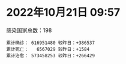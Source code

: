 
# 2022年10月21日 09:57
感染国家总数：198
```
累计确诊： 616951480 较昨日：+386537
累计死亡：   6567029 较昨日：+1584
累计治愈： 573458253 较昨日：+266429
```
<div id="main" style="width:100%;height:800px;margin-bottom:10px;"></div>
<div id="second" style="width:100%;height:1000px;margin-bottom:10px;"></div>
<div id="third" style="width:100%;height:1000px;margin-bottom:10px;"></div>
<div id="last" style="width:100%;height:3000px;"></div>

<script>
import * as echarts from "echarts";
export default {
  mounted () {
    this.chart = echarts.init(document.getElementById("main"), "dark")
    this.secondChart = echarts.init(document.getElementById("second"), "dark")
    this.thirdChart = echarts.init(document.getElementById("third"), "dark")
    this.lastChart = echarts.init(document.getElementById("last"), "dark")
    var option = {
      tooltip: { trigger: "axis", axisPointer: { type: "shadow" } },
      legend: {},
      grid: { left: "3%", right: "4%", bottom: "3%", containLabel: true },
      xAxis: { type: "value" },
      yAxis: {
        type: "category", data: ["意大利","英国","韩国","巴西","德国","法国","印度","美国",]
      },
      series: [
        { name: "新增确诊", type: "bar", stack: "total", label: { show: true }, emphasis: { focus: "series" }, data: [40560,0,24709,5096,92293,56793,1494,50425,] }, 
        { name: "累计确诊", type: "bar", stack: "total", label: { show: true }, emphasis: { focus: "series" }, data: [23254633,24021973,25244255,34818774,35098062,36475518,44638011,99037439,] }, 
        { name: "新增死亡", type: "bar", stack: "total", label: { show: true }, emphasis: { focus: "series" }, data: [84,0,30,66,178,69,0,378,] }, 
        { name: "累计死亡", type: "bar", stack: "total", label: { show: true }, emphasis: { focus: "series" }, data: [178359,208678,28952,687544,152278,156256,528943,1092409,] }, 
        { name: "累计治愈", type: "bar", stack: "total", label: { show: true }, emphasis: { focus: "series" }, data: [22541598,24692,24802839,33993798,33181900,35235024,44082064,96395778,] },]
    }
    this.chart.setOption(option);
    var secondOption = {
      tooltip: { trigger: "axis", axisPointer: { type: "shadow" } },
      legend: {},
      grid: { left: "3%", right: "4%", bottom: "3%", containLabel: true },
      xAxis: { type: "value" },
      yAxis: {
        type: "category", data: ["墨西哥","伊朗","荷兰","阿根廷","澳大利亚","越南","西班牙","土耳其","俄罗斯","日本",]
      },
      series: [
        { name: "新增确诊", type: "bar", stack: "total", label: { show: true }, emphasis: { focus: "series" }, data: [2226,200,0,0,0,541,0,0,10067,36110,] }, 
        { name: "累计确诊", type: "bar", stack: "total", label: { show: true }, emphasis: { focus: "series" }, data: [7105565,7555555,8487703,9715464,10313911,11495772,13462593,16919638,21345154,21894638,] }, 
        { name: "新增死亡", type: "bar", stack: "total", label: { show: true }, emphasis: { focus: "series" }, data: [26,5,0,0,0,0,0,0,90,71,] }, 
        { name: "累计死亡", type: "bar", stack: "total", label: { show: true }, emphasis: { focus: "series" }, data: [330305,144536,22747,129970,15496,43159,114641,101203,389266,46085,] }, 
        { name: "累计治愈", type: "bar", stack: "total", label: { show: true }, emphasis: { focus: "series" }, data: [6378546,7329918,8387329,9579707,10216900,10600224,13257857,16818435,20677821,20457618,] },]
    }
    this.secondChart.setOption(secondOption);
    var thirdOption = {
      tooltip: { trigger: "axis", axisPointer: { type: "shadow" } },
      legend: {},
      grid: { left: "3%", right: "4%", bottom: "3%", containLabel: true },
      xAxis: { type: "value" },
      yAxis: {
        type: "category", data: ["泰国","智利","马来西亚","希腊","乌克兰","奥地利","葡萄牙","哥伦比亚","波兰","印度尼西亚",]
      },
      series: [
        { name: "新增确诊", type: "bar", stack: "total", label: { show: true }, emphasis: { focus: "series" }, data: [0,6375,2561,0,0,9849,0,610,1518,2307,] }, 
        { name: "累计确诊", type: "bar", stack: "total", label: { show: true }, emphasis: { focus: "series" }, data: [4687281,4696888,4875131,5081981,5279346,5379734,5509424,6309168,6332422,6464962,] }, 
        { name: "新增死亡", type: "bar", stack: "total", label: { show: true }, emphasis: { focus: "series" }, data: [0,36,8,0,0,18,0,7,18,19,] }, 
        { name: "累计死亡", type: "bar", stack: "total", label: { show: true }, emphasis: { focus: "series" }, data: [32882,61495,36437,33426,109819,20971,25125,141827,117991,158380,] }, 
        { name: "累计治愈", type: "bar", stack: "total", label: { show: true }, emphasis: { focus: "series" }, data: [4649509,4622320,4813058,4985721,5085740,5244839,5446525,6137351,5335940,6287663,] },]
    }
    this.thirdChart.setOption(thirdOption);
    var lastOption = {
      tooltip: { trigger: "axis", axisPointer: { type: "shadow" } },
      legend: {},
      grid: { left: "3%", right: "4%", bottom: "3%", containLabel: true },
      xAxis: { type: "value" },
      yAxis: {
        type: "category", data: ["朝鲜","西撒哈拉","蒙特塞拉特岛","梵蒂冈","红宝石公主号","钻石公主号","圣文森特岛","列支敦士登公国","安圭拉","圣多美和普林西比","特克斯和凯科斯群岛","圣基茨和尼维斯","乍得","塞拉利昂","利比里亚","科摩罗","几内亚比绍","安提瓜和巴布达","尼日尔","厄立特里亚","也门","冈比亚","摩纳哥","中非共和国","吉布提","多米尼克","萨摩亚","赤道几内亚","塔吉克斯坦","南苏丹","尼加拉瓜","格林纳达","直布罗陀","圣马力诺","布基纳法索","东帝汶","刚果（布）","索马里","贝宁","圣卢西亚","马里","海地","莱索托","巴哈马","几内亚","多哥","坦桑尼亚","毛里求斯","阿鲁巴","巴布亚新几内亚","安道尔","塞舌尔","加蓬","布隆迪","叙利亚","不丹","佛得角","毛里塔尼亚","苏丹","马达加斯加","斐济","伯利兹","圭亚那","斯威士兰","新喀里多尼亚","法属波利尼西亚","苏里南","科特迪瓦","马拉维","塞内加尔","刚果（金）","法属圭亚那","巴巴多斯","安哥拉","马耳他","喀麦隆","卢旺达","柬埔寨","波多黎各","牙买加","纳米比亚","乌干达","加纳","特立尼达和多巴哥","马尔代夫","阿富汗","萨尔瓦多","冰岛","吉尔吉斯斯坦","老挝","马提尼克岛","莫桑比克","文莱","乌兹别克斯坦","津巴布韦","尼日利亚","阿尔及利亚","黑山","卢森堡","博茨瓦纳","阿尔巴尼亚","赞比亚","肯尼亚","北马其顿","阿曼","波黑","亚美尼亚","洪都拉斯","卡塔尔","埃塞俄比亚","利比亚","埃及","委内瑞拉","摩尔多瓦","塞浦路斯","爱沙尼亚","巴勒斯坦","缅甸","多米尼加","科威特","斯里兰卡","巴林","巴拉圭","沙特阿拉伯","阿塞拜疆","拉脱维亚","蒙古国","乌拉圭","巴拿马","白俄罗斯","尼泊尔","厄瓜多尔","阿联酋","玻利维亚","古巴","哥斯达黎加","危地马拉","突尼斯","黎巴嫩","斯洛文尼亚","克罗地亚","立陶宛","摩洛哥","保加利亚","芬兰","哈萨克斯坦","挪威","巴基斯坦","爱尔兰","约旦","格鲁吉亚","新西兰","斯洛伐克","孟加拉国","新加坡","匈牙利","塞尔维亚","伊拉克","瑞典","丹麦","罗马尼亚","菲律宾","南非","捷克","秘鲁","瑞士","加拿大","比利时","以色列",]
      },
      series: [
        { name: "新增确诊", type: "bar", stack: "total", label: { show: true }, emphasis: { focus: "series" }, data: [0,0,0,0,0,0,0,0,0,0,0,0,0,0,0,0,0,0,0,0,0,0,21,0,0,0,0,2,0,0,0,0,0,0,0,1,0,0,0,0,2,0,0,0,0,0,0,0,0,49,0,0,0,0,4,0,0,29,0,0,9,0,0,0,0,0,0,19,1,0,55,0,0,0,33,0,0,0,0,0,0,0,100,0,0,224,0,0,0,0,0,0,0,12,0,0,1,72,0,0,18,0,25,44,236,42,0,0,497,19,0,0,0,0,0,0,0,277,0,0,14,303,0,241,54,822,40,0,0,0,50,0,350,0,2,2966,743,0,0,1668,591,552,31,586,11863,0,88,0,0,0,0,0,353,243,8176,0,1183,0,3423,820,558,2240,406,1800,0,0,0,0,845,] }, 
        { name: "累计确诊", type: "bar", stack: "total", label: { show: true }, emphasis: { focus: "series" }, data: [1,10,11,29,620,712,2298,3026,3866,6263,6380,6541,7613,7752,7988,8481,8831,9106,9931,10185,11939,12508,14873,15151,15690,15760,15946,17133,17786,17823,18491,19536,20121,21400,21631,23292,24837,27223,27782,29550,32714,33764,34490,37334,37999,39261,39679,40548,42914,45313,46449,47141,48810,50372,57344,62248,62397,63223,63449,66687,68257,68926,71418,73436,74244,76706,81158,87676,88065,88630,93027,94073,103014,103131,115136,121652,132533,137979,151732,151931,169253,169396,170421,184524,185194,201727,201785,206134,206334,216158,222830,230370,234582,244436,257893,265937,270769,282124,297757,326344,332719,333644,338703,343800,398660,399626,444869,456886,464385,493837,507024,515645,545469,592476,593542,605443,620794,629653,647205,661333,670966,686932,717260,819811,822805,946914,984184,988527,989005,994037,1000325,1006922,1034120,1109123,1111265,1130568,1135690,1146044,1217831,1222557,1243500,1264090,1265332,1273231,1335318,1394406,1463839,1573544,1670377,1746997,1780691,1814890,1850692,2033662,2046123,2132490,2393928,2460868,2608289,3130497,3282224,3989556,4024959,4147736,4151414,4181255,4293273,4594338,4675423,] }, 
        { name: "新增死亡", type: "bar", stack: "total", label: { show: true }, emphasis: { focus: "series" }, data: [0,0,0,0,0,0,0,0,0,0,0,0,0,0,0,0,0,0,0,0,0,0,0,0,0,0,0,0,0,0,0,0,0,0,0,0,0,0,0,0,0,0,0,0,0,0,0,0,0,0,0,0,0,0,0,0,0,2,0,0,0,0,0,0,0,0,0,0,0,0,1,0,0,0,1,0,0,0,0,0,0,0,0,0,0,2,0,0,0,0,0,0,0,0,0,0,0,0,0,0,0,0,0,3,0,3,0,0,1,0,0,0,0,0,0,0,0,1,0,0,1,0,0,3,0,1,0,0,0,0,0,0,1,0,0,8,1,0,0,1,7,4,0,4,165,0,33,0,0,0,0,0,8,1,5,0,7,0,124,12,10,44,0,27,0,0,0,0,0,] }, 
        { name: "累计死亡", type: "bar", stack: "total", label: { show: true }, emphasis: { focus: "series" }, data: [1,1,1,0,10,13,12,59,12,77,36,46,193,126,294,161,176,146,312,103,2158,372,63,113,189,74,29,183,125,138,225,237,108,118,387,138,386,1361,163,404,742,857,706,833,456,288,845,1030,227,668,155,169,306,38,3163,21,410,997,4964,1410,878,687,1281,1422,314,649,1386,827,2683,1968,1445,410,560,1917,807,1935,1467,3056,2609,3320,4065,3628,1460,4241,308,7814,4230,213,2991,758,1047,2224,225,1637,5606,3155,6881,2784,1133,2790,3591,4017,5678,9559,4260,16164,8706,11007,684,7572,6437,24613,5820,11878,1189,2729,5404,19472,4384,2565,16773,1523,19596,9390,9935,6037,2179,7510,8506,7118,12018,35904,2348,22237,8530,8982,19862,29257,10696,6865,17053,9373,16280,37816,6407,13692,4187,30624,7972,14122,16900,3047,20538,29411,1659,47798,17169,25356,20531,7234,67155,63669,102246,41454,216877,14211,45689,32810,11728,] }, 
        { name: "累计治愈", type: "bar", stack: "total", label: { show: true }, emphasis: { focus: "series" }, data: [0,9,2,29,0,699,2233,2948,3849,6175,6321,6482,4874,4393,7682,8316,8310,8954,8890,10078,9124,12028,14724,14536,15427,15673,1605,16739,17264,17335,4225,19248,16579,21032,21143,23102,24006,13182,27464,29095,31870,31434,25980,36226,37073,38862,183,38894,42438,43982,46151,46446,48353,50151,54166,61564,61923,61964,57525,65267,66311,68215,70111,71973,73912,33500,49626,86786,84974,86548,83534,11254,102024,101155,113578,118616,131047,134861,129614,99392,164813,100431,168575,177580,163687,179975,179410,75685,196406,7660,0,228146,222140,241486,251904,259259,182377,278760,288991,322955,327538,329585,332837,333960,384669,377327,433602,132498,461028,472039,500547,442182,538973,504142,584124,524990,614946,597898,642571,657776,654134,682985,697361,806237,812486,929999,981251,980097,979570,985592,987580,969973,1013002,1062526,1102661,860711,1114368,983630,1087587,1190363,1222326,1241055,1248861,1225192,1290311,1379795,1458460,1538689,1654259,1731007,1637293,1798540,1825549,1976285,1943489,2049649,2347652,2435048,2561936,3110220,3205924,3902166,3912506,4088477,3931284,4054504,4185302,4487308,4657609,] },]
    }
    this.lastChart.setOption(lastOption);

    window.onresize = () => {
      this.chart.resize()
      this.secondChart.resize()
      this.thirdChart.resize()
      this.lastChart.resize()
    }
  }
};
</script>

|国家|新增确诊|累计确诊|新增死亡|累计死亡|累计治愈|
|:--:|---:|---:|---:|---:|---:|
|美国|50425|99037439|378|1092409|96395778|
|印度|1494|44638011|0|528943|44082064|
|法国|56793|36475518|69|156256|35235024|
|德国|92293|35098062|178|152278|33181900|
|巴西|5096|34818774|66|687544|33993798|
|韩国|24709|25244255|30|28952|24802839|
|英国|0|24021973|0|208678|24692|
|意大利|40560|23254633|84|178359|22541598|
|日本|36110|21894638|71|46085|20457618|
|俄罗斯|10067|21345154|90|389266|20677821|
|土耳其|0|16919638|0|101203|16818435|
|西班牙|0|13462593|0|114641|13257857|
|越南|541|11495772|0|43159|10600224|
|澳大利亚|0|10313911|0|15496|10216900|
|阿根廷|0|9715464|0|129970|9579707|
|荷兰|0|8487703|0|22747|8387329|
|伊朗|200|7555555|5|144536|7329918|
|墨西哥|2226|7105565|26|330305|6378546|
|印度尼西亚|2307|6464962|19|158380|6287663|
|波兰|1518|6332422|18|117991|5335940|
|哥伦比亚|610|6309168|7|141827|6137351|
|葡萄牙|0|5509424|0|25125|5446525|
|奥地利|9849|5379734|18|20971|5244839|
|乌克兰|0|5279346|0|109819|5085740|
|希腊|0|5081981|0|33426|4985721|
|马来西亚|2561|4875131|8|36437|4813058|
|智利|6375|4696888|36|61495|4622320|
|泰国|0|4687281|0|32882|4649509|
|以色列|845|4675423|0|11728|4657609|
|比利时|0|4594338|0|32810|4487308|
|加拿大|0|4293273|0|45689|4185302|
|瑞士|0|4181255|0|14211|4054504|
|秘鲁|0|4151414|0|216877|3931284|
|捷克|1800|4147736|27|41454|4088477|
|南非|406|4024959|0|102246|3912506|
|菲律宾|2240|3989556|44|63669|3902166|
|罗马尼亚|558|3282224|10|67155|3205924|
|丹麦|820|3130497|12|7234|3110220|
|瑞典|3423|2608289|124|20531|2561936|
|伊拉克|0|2460868|0|25356|2435048|
|塞尔维亚|1183|2393928|7|17169|2347652|
|匈牙利|0|2132490|0|47798|2049649|
|新加坡|8176|2046123|5|1659|1943489|
|孟加拉国|243|2033662|1|29411|1976285|
|斯洛伐克|353|1850692|8|20538|1825549|
|新西兰|0|1814890|0|3047|1798540|
|格鲁吉亚|0|1780691|0|16900|1637293|
|约旦|0|1746997|0|14122|1731007|
|爱尔兰|0|1670377|0|7972|1654259|
|巴基斯坦|0|1573544|0|30624|1538689|
|挪威|88|1463839|33|4187|1458460|
|哈萨克斯坦|0|1394406|0|13692|1379795|
|芬兰|11863|1335318|165|6407|1290311|
|保加利亚|586|1273231|4|37816|1225192|
|摩洛哥|31|1265332|0|16280|1248861|
|立陶宛|552|1264090|4|9373|1241055|
|克罗地亚|591|1243500|7|17053|1222326|
|斯洛文尼亚|1668|1222557|1|6865|1190363|
|黎巴嫩|0|1217831|0|10696|1087587|
|突尼斯|0|1146044|0|29257|983630|
|危地马拉|743|1135690|1|19862|1114368|
|哥斯达黎加|2966|1130568|8|8982|860711|
|古巴|2|1111265|0|8530|1102661|
|玻利维亚|0|1109123|0|22237|1062526|
|阿联酋|350|1034120|1|2348|1013002|
|厄瓜多尔|0|1006922|0|35904|969973|
|尼泊尔|50|1000325|0|12018|987580|
|白俄罗斯|0|994037|0|7118|985592|
|巴拿马|0|989005|0|8506|979570|
|乌拉圭|0|988527|0|7510|980097|
|蒙古国|40|984184|0|2179|981251|
|拉脱维亚|822|946914|1|6037|929999|
|阿塞拜疆|54|822805|0|9935|812486|
|沙特阿拉伯|241|819811|3|9390|806237|
|巴拉圭|0|717260|0|19596|697361|
|巴林|303|686932|0|1523|682985|
|斯里兰卡|14|670966|1|16773|654134|
|科威特|0|661333|0|2565|657776|
|多米尼加|0|647205|0|4384|642571|
|缅甸|277|629653|1|19472|597898|
|巴勒斯坦|0|620794|0|5404|614946|
|爱沙尼亚|0|605443|0|2729|524990|
|塞浦路斯|0|593542|0|1189|584124|
|摩尔多瓦|0|592476|0|11878|504142|
|委内瑞拉|0|545469|0|5820|538973|
|埃及|0|515645|0|24613|442182|
|利比亚|0|507024|0|6437|500547|
|埃塞俄比亚|19|493837|0|7572|472039|
|卡塔尔|497|464385|1|684|461028|
|洪都拉斯|0|456886|0|11007|132498|
|亚美尼亚|0|444869|0|8706|433602|
|波黑|42|399626|3|16164|377327|
|阿曼|236|398660|0|4260|384669|
|北马其顿|44|343800|3|9559|333960|
|肯尼亚|25|338703|0|5678|332837|
|赞比亚|0|333644|0|4017|329585|
|阿尔巴尼亚|18|332719|0|3591|327538|
|博茨瓦纳|0|326344|0|2790|322955|
|卢森堡|0|297757|0|1133|288991|
|黑山|72|282124|0|2784|278760|
|阿尔及利亚|1|270769|0|6881|182377|
|尼日利亚|0|265937|0|3155|259259|
|津巴布韦|0|257893|0|5606|251904|
|乌兹别克斯坦|12|244436|0|1637|241486|
|文莱|0|234582|0|225|222140|
|莫桑比克|0|230370|0|2224|228146|
|马提尼克岛|0|222830|0|1047|0|
|老挝|0|216158|0|758|7660|
|吉尔吉斯斯坦|0|206334|0|2991|196406|
|冰岛|0|206134|0|213|75685|
|萨尔瓦多|0|201785|0|4230|179410|
|阿富汗|224|201727|2|7814|179975|
|马尔代夫|0|185194|0|308|163687|
|特立尼达和多巴哥|0|184524|0|4241|177580|
|加纳|100|170421|0|1460|168575|
|乌干达|0|169396|0|3628|100431|
|纳米比亚|0|169253|0|4065|164813|
|牙买加|0|151931|0|3320|99392|
|波多黎各|0|151732|0|2609|129614|
|柬埔寨|0|137979|0|3056|134861|
|卢旺达|0|132533|0|1467|131047|
|喀麦隆|0|121652|0|1935|118616|
|马耳他|33|115136|1|807|113578|
|安哥拉|0|103131|0|1917|101155|
|巴巴多斯|0|103014|0|560|102024|
|法属圭亚那|0|94073|0|410|11254|
|刚果（金）|55|93027|1|1445|83534|
|塞内加尔|0|88630|0|1968|86548|
|马拉维|1|88065|0|2683|84974|
|科特迪瓦|19|87676|0|827|86786|
|苏里南|0|81158|0|1386|49626|
|法属波利尼西亚|0|76706|0|649|33500|
|新喀里多尼亚|0|74244|0|314|73912|
|斯威士兰|0|73436|0|1422|71973|
|圭亚那|0|71418|0|1281|70111|
|伯利兹|0|68926|0|687|68215|
|斐济|9|68257|0|878|66311|
|马达加斯加|0|66687|0|1410|65267|
|苏丹|0|63449|0|4964|57525|
|毛里塔尼亚|29|63223|2|997|61964|
|佛得角|0|62397|0|410|61923|
|不丹|0|62248|0|21|61564|
|叙利亚|4|57344|0|3163|54166|
|布隆迪|0|50372|0|38|50151|
|加蓬|0|48810|0|306|48353|
|塞舌尔|0|47141|0|169|46446|
|安道尔|0|46449|0|155|46151|
|巴布亚新几内亚|49|45313|0|668|43982|
|阿鲁巴|0|42914|0|227|42438|
|毛里求斯|0|40548|0|1030|38894|
|坦桑尼亚|0|39679|0|845|183|
|多哥|0|39261|0|288|38862|
|几内亚|0|37999|0|456|37073|
|巴哈马|0|37334|0|833|36226|
|莱索托|0|34490|0|706|25980|
|海地|0|33764|0|857|31434|
|马里|2|32714|0|742|31870|
|圣卢西亚|0|29550|0|404|29095|
|贝宁|0|27782|0|163|27464|
|索马里|0|27223|0|1361|13182|
|刚果（布）|0|24837|0|386|24006|
|东帝汶|1|23292|0|138|23102|
|布基纳法索|0|21631|0|387|21143|
|圣马力诺|0|21400|0|118|21032|
|直布罗陀|0|20121|0|108|16579|
|格林纳达|0|19536|0|237|19248|
|尼加拉瓜|0|18491|0|225|4225|
|南苏丹|0|17823|0|138|17335|
|塔吉克斯坦|0|17786|0|125|17264|
|赤道几内亚|2|17133|0|183|16739|
|萨摩亚|0|15946|0|29|1605|
|多米尼克|0|15760|0|74|15673|
|吉布提|0|15690|0|189|15427|
|中非共和国|0|15151|0|113|14536|
|摩纳哥|21|14873|0|63|14724|
|冈比亚|0|12508|0|372|12028|
|也门|0|11939|0|2158|9124|
|厄立特里亚|0|10185|0|103|10078|
|尼日尔|0|9931|0|312|8890|
|安提瓜和巴布达|0|9106|0|146|8954|
|几内亚比绍|0|8831|0|176|8310|
|科摩罗|0|8481|0|161|8316|
|利比里亚|0|7988|0|294|7682|
|塞拉利昂|0|7752|0|126|4393|
|乍得|0|7613|0|193|4874|
|圣基茨和尼维斯|0|6541|0|46|6482|
|特克斯和凯科斯群岛|0|6380|0|36|6321|
|圣多美和普林西比|0|6263|0|77|6175|
|安圭拉|0|3866|0|12|3849|
|列支敦士登公国|0|3026|0|59|2948|
|圣文森特岛|0|2298|0|12|2233|
|钻石公主号|0|712|0|13|699|
|红宝石公主号|0|620|0|10|0|
|梵蒂冈|0|29|0|0|29|
|蒙特塞拉特岛|0|11|0|1|2|
|西撒哈拉|0|10|0|1|9|
|朝鲜|0|1|0|1|0|

